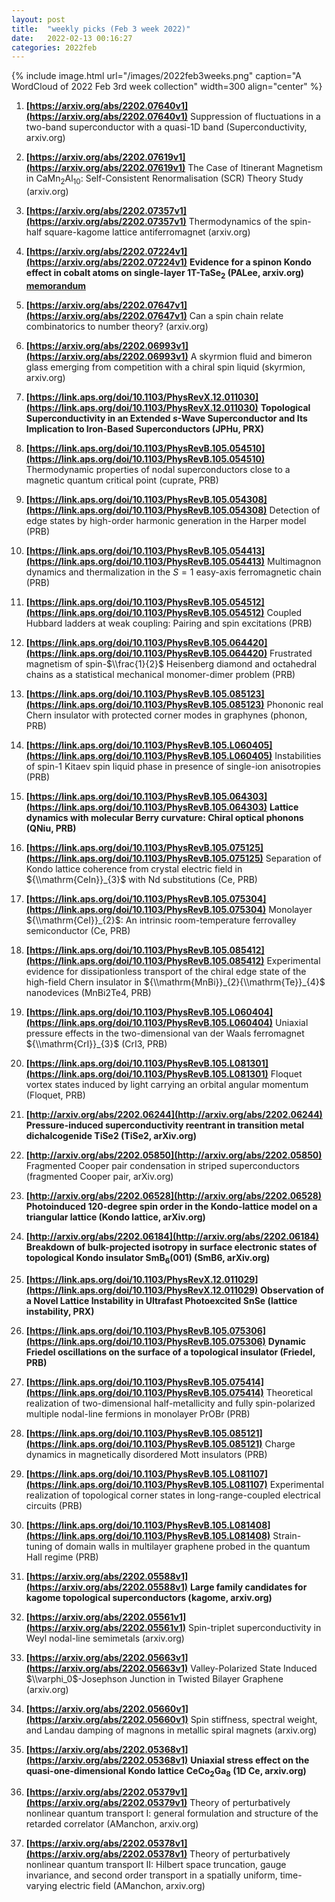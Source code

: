 ```yaml
---
layout: post
title:  "weekly picks (Feb 3 week 2022)"
date:   2022-02-13 00:16:27
categories: 2022feb
---
```


{% include image.html url="/images/2022feb3weeks.png" caption="A WordCloud of 2022 Feb 3rd week collection" width=300 align="center" %}


1. **[https://arxiv.org/abs/2202.07640v1](https://arxiv.org/abs/2202.07640v1)** Suppression of fluctuations in a two-band superconductor with a quasi-1D band (Superconductivity, arxiv.org)

1. **[https://arxiv.org/abs/2202.07619v1](https://arxiv.org/abs/2202.07619v1)** The Case of Itinerant Magnetism in CaMn$_{2}$Al$_{10}$: Self-Consistent Renormalisation (SCR) Theory Study (arxiv.org)

1. **[https://arxiv.org/abs/2202.07357v1](https://arxiv.org/abs/2202.07357v1)** Thermodynamics of the spin-half square-kagome lattice antiferromagnet (arxiv.org)

1. **[https://arxiv.org/abs/2202.07224v1](https://arxiv.org/abs/2202.07224v1)** **Evidence for a spinon Kondo effect in cobalt atoms on single-layer 1T-TaSe$_2$ (PALee, arxiv.org)** **[memorandum](/memos/memo_2022.02.16_spinon.pdf)**

1. **[https://arxiv.org/abs/2202.07647v1](https://arxiv.org/abs/2202.07647v1)** Can a spin chain relate combinatorics to number theory? (arxiv.org)

1. **[https://arxiv.org/abs/2202.06993v1](https://arxiv.org/abs/2202.06993v1)** A skyrmion fluid and bimeron glass emerging from competition with a chiral spin liquid (skyrmion, arxiv.org)



1. **[https://link.aps.org/doi/10.1103/PhysRevX.12.011030](https://link.aps.org/doi/10.1103/PhysRevX.12.011030)** **Topological Superconductivity in an Extended $s$-Wave Superconductor and Its Implication to Iron-Based Superconductors (JPHu, PRX)**

1. **[https://link.aps.org/doi/10.1103/PhysRevB.105.054510](https://link.aps.org/doi/10.1103/PhysRevB.105.054510)** Thermodynamic properties of nodal superconductors close to a magnetic quantum critical point (cuprate, PRB)

1. **[https://link.aps.org/doi/10.1103/PhysRevB.105.054308](https://link.aps.org/doi/10.1103/PhysRevB.105.054308)** Detection of edge states by high-order harmonic generation in the Harper model (PRB)

1. **[https://link.aps.org/doi/10.1103/PhysRevB.105.054413](https://link.aps.org/doi/10.1103/PhysRevB.105.054413)** Multimagnon dynamics and thermalization in the $S=1$ easy-axis ferromagnetic chain (PRB)

1. **[https://link.aps.org/doi/10.1103/PhysRevB.105.054512](https://link.aps.org/doi/10.1103/PhysRevB.105.054512)** Coupled Hubbard ladders at weak coupling: Pairing and spin excitations (PRB)

1. **[https://link.aps.org/doi/10.1103/PhysRevB.105.064420](https://link.aps.org/doi/10.1103/PhysRevB.105.064420)** Frustrated magnetism of spin-$\\frac{1}{2}$ Heisenberg diamond and octahedral chains as a statistical mechanical monomer-dimer problem (PRB)

1. **[https://link.aps.org/doi/10.1103/PhysRevB.105.085123](https://link.aps.org/doi/10.1103/PhysRevB.105.085123)** Phononic real Chern insulator with protected corner modes in graphynes (phonon, PRB)

1. **[https://link.aps.org/doi/10.1103/PhysRevB.105.L060405](https://link.aps.org/doi/10.1103/PhysRevB.105.L060405)** Instabilities of spin-1 Kitaev spin liquid phase in presence of single-ion anisotropies (PRB)

1. **[https://link.aps.org/doi/10.1103/PhysRevB.105.064303](https://link.aps.org/doi/10.1103/PhysRevB.105.064303)** **Lattice dynamics with molecular Berry curvature: Chiral optical phonons (QNiu, PRB)**

1. **[https://link.aps.org/doi/10.1103/PhysRevB.105.075125](https://link.aps.org/doi/10.1103/PhysRevB.105.075125)** Separation of Kondo lattice coherence from crystal electric field in ${\\mathrm{CeIn}}_{3}$ with Nd substitutions (Ce, PRB)

1. **[https://link.aps.org/doi/10.1103/PhysRevB.105.075304](https://link.aps.org/doi/10.1103/PhysRevB.105.075304)** Monolayer ${\\mathrm{CeI}}_{2}$: An intrinsic room-temperature ferrovalley semiconductor (Ce, PRB)

1. **[https://link.aps.org/doi/10.1103/PhysRevB.105.085412](https://link.aps.org/doi/10.1103/PhysRevB.105.085412)** Experimental evidence for dissipationless transport of the chiral edge state of the high-field Chern insulator in ${\\mathrm{MnBi}}_{2}{\\mathrm{Te}}_{4}$ nanodevices (MnBi2Te4, PRB)

1. **[https://link.aps.org/doi/10.1103/PhysRevB.105.L060404](https://link.aps.org/doi/10.1103/PhysRevB.105.L060404)** Uniaxial pressure effects in the two-dimensional van der Waals ferromagnet ${\\mathrm{CrI}}_{3}$ (CrI3, PRB)

1. **[https://link.aps.org/doi/10.1103/PhysRevB.105.L081301](https://link.aps.org/doi/10.1103/PhysRevB.105.L081301)** Floquet vortex states induced by light carrying an orbital angular momentum (Floquet, PRB)



1. **[http://arxiv.org/abs/2202.06244](http://arxiv.org/abs/2202.06244)** **Pressure-induced superconductivity reentrant in transition metal dichalcogenide TiSe2 (TiSe2, arXiv.org)**

1. **[http://arxiv.org/abs/2202.05850](http://arxiv.org/abs/2202.05850)** Fragmented Cooper pair condensation in striped superconductors (fragmented Cooper pair, arXiv.org)

1. **[http://arxiv.org/abs/2202.06528](http://arxiv.org/abs/2202.06528)** **Photoinduced 120-degree spin order in the Kondo-lattice model on a triangular lattice (Kondo lattice, arXiv.org)**

1. **[http://arxiv.org/abs/2202.06184](http://arxiv.org/abs/2202.06184)** **Breakdown of bulk-projected isotropy in surface electronic states of topological Kondo insulator SmB$_6$(001) (SmB6, arXiv.org)**



1. **[https://link.aps.org/doi/10.1103/PhysRevX.12.011029](https://link.aps.org/doi/10.1103/PhysRevX.12.011029)** **Observation of a Novel Lattice Instability in Ultrafast Photoexcited SnSe (lattice instability, PRX)**

1. **[https://link.aps.org/doi/10.1103/PhysRevB.105.075306](https://link.aps.org/doi/10.1103/PhysRevB.105.075306)** **Dynamic Friedel oscillations on the surface of a topological insulator (Friedel, PRB)**

1. **[https://link.aps.org/doi/10.1103/PhysRevB.105.075414](https://link.aps.org/doi/10.1103/PhysRevB.105.075414)** Theoretical realization of two-dimensional half-metallicity and fully spin-polarized multiple nodal-line fermions in monolayer PrOBr (PRB)

1. **[https://link.aps.org/doi/10.1103/PhysRevB.105.085121](https://link.aps.org/doi/10.1103/PhysRevB.105.085121)** Charge dynamics in magnetically disordered Mott insulators (PRB)

1. **[https://link.aps.org/doi/10.1103/PhysRevB.105.L081107](https://link.aps.org/doi/10.1103/PhysRevB.105.L081107)** Experimental realization of topological corner states in long-range-coupled electrical circuits (PRB)

1. **[https://link.aps.org/doi/10.1103/PhysRevB.105.L081408](https://link.aps.org/doi/10.1103/PhysRevB.105.L081408)** Strain-tuning of domain walls in multilayer graphene probed in the quantum Hall regime (PRB)



1. **[https://arxiv.org/abs/2202.05588v1](https://arxiv.org/abs/2202.05588v1)** **Large family candidates for kagome topological superconductors (kagome, arxiv.org)**

1. **[https://arxiv.org/abs/2202.05561v1](https://arxiv.org/abs/2202.05561v1)** Spin-triplet superconductivity in Weyl nodal-line semimetals (arxiv.org)

1. **[https://arxiv.org/abs/2202.05663v1](https://arxiv.org/abs/2202.05663v1)** Valley-Polarized State Induced $\\varphi_0$-Josephson Junction in Twisted Bilayer Graphene (arxiv.org)

1. **[https://arxiv.org/abs/2202.05660v1](https://arxiv.org/abs/2202.05660v1)** Spin stiffness, spectral weight, and Landau damping of magnons in metallic spiral magnets (arxiv.org)

1. **[https://arxiv.org/abs/2202.05368v1](https://arxiv.org/abs/2202.05368v1)** **Uniaxial stress effect on the quasi-one-dimensional Kondo lattice CeCo$_2$Ga$_8$ (1D Ce, arxiv.org)**

1. **[https://arxiv.org/abs/2202.05379v1](https://arxiv.org/abs/2202.05379v1)** Theory of perturbatively nonlinear quantum transport I: general formulation and structure of the retarded correlator (AManchon, arxiv.org)

1. **[https://arxiv.org/abs/2202.05378v1](https://arxiv.org/abs/2202.05378v1)** Theory of perturbatively nonlinear quantum transport II: Hilbert space truncation, gauge invariance, and second order transport in a spatially uniform, time-varying electric field (AManchon, arxiv.org)
